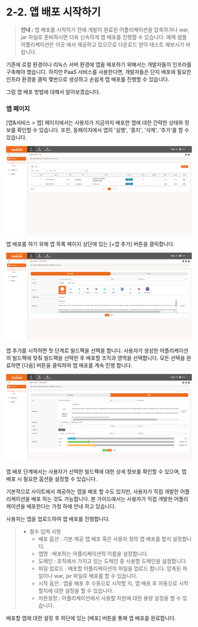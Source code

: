 # 2-2. 앱 배포 시작하기



> **안내 :** 앱 배포를 시작하기 전에 개발이 완료된 어플리케이션을 압축하거나 war, jar 파일로 준비하시면 더욱 신속하게 앱 배포를 진행할 수 있습니다. 예제 샘플 어플리케이션은 이곳 에서 제공하고 있으므로 다운로드 받아 테스트 해보시기 바랍니다.

기존에 로컬 환경이나 리눅스 서버 환경에 앱을 배포하기 위해서는 개발자들이 인프라를 구축해야 했습니다. 하지만 PaaS 서비스를 사용한다면, 개발자들은 단지 배포에 필요한 인프라 환경을 클릭 몇번으로 생성하고 손쉽게 앱 배포를 진행할 수 있습니다.

그럼 앱 배포 방법에 대해서 알아보겠습니다.

### **앱 페이지**

\[앱&서비스 &gt; 앱\] 페이지에서는 사용자가 지금까지 배포한 앱에 대한 간략한 상태와 정보를 확인할 수 있습니다. 또한, 동페이지에서 앱의 '실행', '중지', '삭제', '추가'를 할 수 있습니다.

![](../../.gitbook/assets/image%20%2883%29.png)

앱 배포를 하기 위해 앱 목록 페이지 상단에 있는 \[+앱 추가\] 버튼을 클릭합니다.

![](../../.gitbook/assets/image%20%28110%29.png)

앱 추가를 시작하면 첫 단계로 빌드팩을 선택을 합니다. 사용자가 생성한 어플리케이션의 빌드팩에 맞춰 빌드팩을 선택한 후 배포할 조직과 영역을 선택합니다. 모든 선택을 완료하면 \[다음\] 버튼을 클릭하여 앱 배포를 계속 진행 합니다.

![](../../.gitbook/assets/image%20%2892%29.png)

앱 배포 단계에서는 사용자가 선택한 빌드팩에 대한 상세 정보를 확인할 수 있으며, 앱 배포 시 필요한 옵션을 설정할 수 있습니다.

기본적으로 사이트에서 제공하는 앱을 배포 할 수도 있지만, 사용자가 직접 개발한 어플리케이션을 배포 하는 것도 가능합니다. 본 가이드에서는 사용자가 직접 개발한 어플리케이션을 배포한다는 가정 하에 안내 하고 있습니다.

사용자는 앱을 업로드하여 앱 배포를 진행합니다.

> * 필수 입력 사항
>   * 배포 옵션 : 기본 제공 앱 배포 혹은 사용자 정의 앱 배포를 할지 설정합니다.
>   * 앱명 : 배포하는 어플리케이션의 이름을 설정합니다.
>   * 도메인 : 조직에서 가지고 있는 도메인 중 사용할 도메인을 설정합니다.
>   * 파일 업로드 : 배포할 어플리케이션의 파일을 업로드 합니다. 압축된 파일이나 war, jar 파일로 배포를 할 수 있습니다.
>   * 시작 옵션 : 앱을 배포 후 수동으로 시작할 지, 앱 배포 후 자동으로 시작할지에 대한 설정을 할 수 있습니다.
>   * 자원설정 : 어플리케이션에서 사용할 자원에 대한 용량 설정을 할 수 있습니다.

배포할 앱에 대한 설정 후 하단에 있는 \[배포\] 버튼을 통해 앱 배포를 완료합니다.

